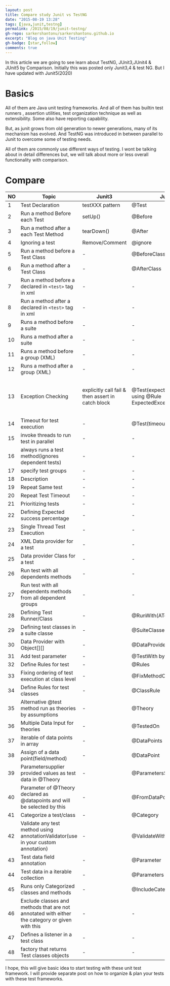 ```yaml
---
layout: post
title: Compare study Junit vs TestNG
date: "2015-08-19 13:28"
tags: [java,junit,testng]
permalink: /2015/08/19/junit-testng/
gh-repo: sarkershantonu/sarkershantonu.github.io
excerpt: "Blog on java Unit Testing"
gh-badge: [star,follow]
comments: true
---
```

In this article we are going to see learn about TestNG, JUnit3,JUnit4 & JUnit5 by Comparison. Initially this was posted only Junit3,4 & test NG. But I have updated with Junit5(2020)

# Basics 
All of them are Java  unit testing frameworks. And all of them has builtin test runners , assertion utilities, test organization technique as well as extensibility. Some also have reporting capability. 

But, as junit grows from old generation to newer generations, many of its mechanism has evolved. And TestNG was introduced in between parallel to Junit to overcome some of testing needs. 

All of them are commonly use different ways of testing. I wont be talking about in detail differences but, we will talk about more or less overall functionality with comparison. 

# Compare 

| NO | Topic |Junit3|Junit4|Junit5|TestNG|
|-------|-------|-------|-------|-------|-------|
|1|Test Declaration|testXXX pattern |@Test|@Test|@Test|
|2|Run a method Before each Test|setUp()|@Before|-|@BeforeMethod|
|3|Run a method after a each Test Method|tearDown()|@After|-|@AfterMethod|
|4|Ignoring a test|Remove/Comment|@ignore|-|@Test(enabled=false)|
|5|Run a method before a Test Class|-|@BeforeClass|-|@BeforeClass|
|6|Run a method after a Test Class|-|@AfterClass|-|@AfterClass|
|7|Run a method before a declared in ```<test>``` tag in xml |-|-|-|@BeforeTest|
|8|Run a method after a declared in ```<test>``` tag in xml |-|-|-|@AfterTest|
|9|Runs a method before a suite|-|-|-|@BeforeSuite|
|10|Runs a method after a suite|-|-|-|@AfterSuite|
|11|Runs a method before a group (XML)|-|-|-|@BeforeGroups|
|12|Runs a method after a group (XML)|-|-|-|@AfterGroups|
|13|Exception Checking|explicitly call fail & then assert in catch block|@Test(expected = <Name of the Exception>.class) or using @Rule ExpectedException |Using Exception in an Executable functional interface |@Test(expectedExceptions = ExceptionClassName.class)|
|14|Timeout for test execution|-|@Test(timeout = 1000)|-|@Test(timeout = timeoutinmilisecond)|
|15|invoke threads to run test in parallel|-|-|-|@Test(threadPoolSize = threadNumber)|
|16|always runs a test method(ignores dependent tests)|-|-|-|@Test(alwaysRun=true)|
|17|specify test groups |-|-|-|@Test(groups = Name of the group specified in XML)|
|18|Description|-|-|-|@Test(description=The description for the tests)|
|19|Repeat Same test|-|-|-|@Test(invocationCount=integer)|
|20|Repeat Test Timeout|-|-|-|@Test(invocationTimeOut=)|
|21|Prioritizing tests|-|-|-|@Test(priority=integer)|
|22|Defining Expected success percentage|-|-|-|@Test(successPercentage=integer)|
|23|Single Thread Test Execution|-|-|-|@Test(singleThreaded=true)|
|24|XML Data provider for a test|-|-|-|@Test(dataProvider=NameOfProvider)|
|25|Data provider Class for a test|-|-|-|@Test(dataProviderClass=DataProviderClassName.class|
|26|Run test with all dependents methods|-|-|-|@Test(dependsOnMethods=Name of all methods)|
|27|Run test with all dependents methods from all dependent groups|-|-|-|@Test(dependsOnGroups=Name of all Groups)|
|28|Defining Test Runner/Class|-|@RunWith(ATestRunner.class)|-|-|
|29|Defining test classes in a suite classe|-|@SuiteClasses|-|-|
|30|Data Provider with Object[][]|-|@DataProvider from [TNG](https://github.com/TNG/junit-dataprovider)|-|@DataProvider|
|31|Add test parameter|-|@TestWith by [zohhak](https://github.com/piotrturski/zohhak)|-|-|
|32|Define Rules for test |-|@Rules|-|-|
|33|Fixing ordering of test execution at class level|-|@FixMethodOrder|-|-|
|34|Define Rules for test classes|-|@ClassRule|-|-|
|35|Alternative @test method run as theories by assumptions|-|@Theory|-|-|
|36|Multiple Data Input for theories|-|@TestedOn|-|-|
|37|iterable of data points in array|-|@DataPoints|-|-|
|38|Assign of a data point(field/method)|-|@DataPoint|-|-|
|39|Parametersupplier provided values as test data in @Theory|-|@ParametersSuppliedBy|-|-|
|40|Parameter of @Theory declared as @datapoints and will be selected by this|-|@FromDataPoints|-|-|
|41|Categorize a test/class|-|@Category|-|-|
|42|Validate any test method using annotationValidator(use in your custom annotation)|-|@ValidateWith|-|-|
|43|Test data field annotation|-|@Parameter|-|-|
|44|Test data in a iterable collection|-|@Parameters|-|@parameters={arrayOfStrings}|
|45|Runs only Categorized classes and methods|-|@IncludeCategory|-|-|
|46|Exclude classes and methods that are not annotated with either the category or given with this|-|-|-|-|
|47|Defines a listener in a test class|-|-|-|@Listeners|
|48|factory that returns Test classes objects|-|-|-|@Factory|


I hope, this will give basic idea to start testing with these unit test framework. I will provide separate post on how to organize & plan your tests with these test frameworks.
